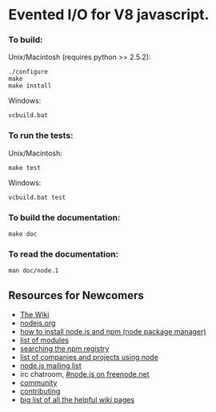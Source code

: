 Evented I/O for V8 javascript.
===

### To build:

Unix/Macintosh (requires python >= 2.5.2):

    ./configure
    make
    make install

Windows:

    vcbuild.bat

### To run the tests:

Unix/Macintosh:

    make test

Windows:

    vcbuild.bat test

### To build the documentation:

    make doc

### To read the documentation:

    man doc/node.1

Resources for Newcomers
---
  - [The Wiki](https://github.com/ry/node/wiki)
  - [nodejs.org](http://nodejs.org/)
  - [how to install node.js and npm (node package manager)](http://joyeur.com/2010/12/10/installing-node-and-npm/)
  - [list of modules](https://github.com/ry/node/wiki/modules)
  - [searching the npm registry](http://search.npmjs.org/)
  - [list of companies and projects using node](http://github.com/ry/node/wiki)
  - [node.js mailing list](http://groups.google.com/group/nodejs)
  - irc chatroom, [#node.js on freenode.net](http://webchat.freenode.net?channels=node.js&uio=d4)
  - [community](https://github.com/ry/node/wiki/Community)
  - [contributing](https://github.com/ry/node/wiki/Contributing)
  - [big list of all the helpful wiki pages](https://github.com/ry/node/wiki/_pages)
